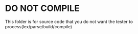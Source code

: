 # DO NOT COMPILE

This folder is for source code that you do not want the tester to process(lex/parse/build/compile)